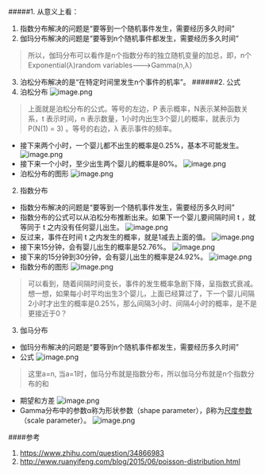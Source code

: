 #####1. 从意义上看：
1. 指数分布解决的问题是“要等到一个随机事件发生，需要经历多久时间”
2. 伽玛分布解决的问题是“要等到n个随机事件都发生，需要经历多久时间”
> 所以，伽玛分布可以看作是n个指数分布的独立随机变量的加总，即，n个Exponential(λ)random variables--->Gamma(n,λ）
3. 泊松分布解决的是“在特定时间里发生n个事件的机率”。
######2. 公式
1. 泊松分布
![image.png](https://upload-images.jianshu.io/upload_images/6634703-862afdcd180b16be.png?imageMogr2/auto-orient/strip%7CimageView2/2/w/1240)
>上面就是泊松分布的公式。等号的左边，P 表示概率，N表示某种函数关系，t 表示时间，n 表示数量，1小时内出生3个婴儿的概率，就表示为 P(N(1) = 3) 。等号的右边，λ 表示事件的频率。
- 接下来两个小时，一个婴儿都不出生的概率是0.25%，基本不可能发生。
![image.png](https://upload-images.jianshu.io/upload_images/6634703-10bf72920595432f.png?imageMogr2/auto-orient/strip%7CimageView2/2/w/1240)
- 接下来一个小时，至少出生两个婴儿的概率是80%。
![image.png](https://upload-images.jianshu.io/upload_images/6634703-302d184022c8c474.png?imageMogr2/auto-orient/strip%7CimageView2/2/w/1240)
- 泊松分布的图形
![image.png](https://upload-images.jianshu.io/upload_images/6634703-237a934ef3323e8f.png?imageMogr2/auto-orient/strip%7CimageView2/2/w/1240)
2. 指数分布
- 指数分布解决的问题是“要等到一个随机事件发生，需要经历多久时间”
- 指数分布的公式可以从泊松分布推断出来。如果下一个婴儿要间隔时间 t ，就等同于 t 之内没有任何婴儿出生。
![image.png](https://upload-images.jianshu.io/upload_images/6634703-f414dba7ea80315f.png?imageMogr2/auto-orient/strip%7CimageView2/2/w/1240)
- 反过来，事件在时间 t 之内发生的概率，就是1减去上面的值。
![image.png](https://upload-images.jianshu.io/upload_images/6634703-7cd31bcc5c6a9af0.png?imageMogr2/auto-orient/strip%7CimageView2/2/w/1240)
- 接下来15分钟，会有婴儿出生的概率是52.76%。
![image.png](https://upload-images.jianshu.io/upload_images/6634703-639573c05fb5dca7.png?imageMogr2/auto-orient/strip%7CimageView2/2/w/1240)
- 接下来的15分钟到30分钟，会有婴儿出生的概率是24.92%。
![image.png](https://upload-images.jianshu.io/upload_images/6634703-dfb95d602c2152e3.png?imageMogr2/auto-orient/strip%7CimageView2/2/w/1240)
- 指数分布的图形
![image.png](https://upload-images.jianshu.io/upload_images/6634703-cc941351afe0f4e5.png?imageMogr2/auto-orient/strip%7CimageView2/2/w/1240)
> 可以看到，随着间隔时间变长，事件的发生概率急剧下降，呈指数式衰减。想一想，如果每小时平均出生3个婴儿，上面已经算过了，下一个婴儿间隔2小时才出生的概率是0.25%，那么间隔3小时、间隔4小时的概率，是不是更接近于0？
3. 伽马分布
- 伽玛分布解决的问题是“要等到n个随机事件都发生，需要经历多久时间”
- 公式
![image.png](https://upload-images.jianshu.io/upload_images/6634703-6fa828517bb57343.png?imageMogr2/auto-orient/strip%7CimageView2/2/w/1240)
> 这里a=n, 当a=1时，伽马分布就是指数分布，所以伽马分布就是n个指数分布的和
- 期望和方差
![image.png](https://upload-images.jianshu.io/upload_images/6634703-bf72107e71a43dbb.png?imageMogr2/auto-orient/strip%7CimageView2/2/w/1240)
- Gamma分布中的参数α称为形状参数（shape parameter），β称为[尺度参数](http://baike.baidu.com/view/3810384.htm)（scale parameter）。
![image.png](https://upload-images.jianshu.io/upload_images/6634703-389c47c452a0480e.png?imageMogr2/auto-orient/strip%7CimageView2/2/w/1240)


####参考
1. https://www.zhihu.com/question/34866983
2. http://www.ruanyifeng.com/blog/2015/06/poisson-distribution.html

